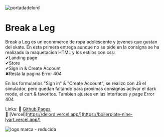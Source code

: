 ![portadadelord](![image](https://github.com/DIGORACCOON4279/Break-a-Leg/assets/88150970/62dca95c-449a-4ce8-8988-231c30f0f5d7)
)
</br>

# Break a Leg</br>

Break a Leg es un ecommerce de ropa adolescente y jovenes que gustan del skate. En esta primera entrega aunque no se pide en la consigna se ha realizado la maquetacion HTML y los estilos con css:</br>
✔Landing page</br>
✔Store</br>
✔Sign in & Create Account</br>
✖Resta la pagina Error 404</br>

En los formularios "Sign in" & "Create Account", se realizo con JS el simulador, pero quedan faltando para proximas consignas activar el dark mode, el cart & favoritos. 
Tambien ajustes en las interfaces y page Error 404</br>

Links:
🚀  [Github Pages]( https://digoraccoon4279.github.io/Break-a-Leg/)</br>
🚀  [Vercel](https://delord.vercel.app/](https://boilerplate-nine-lyart.vercel.app/) </br>



![logo marca - reducida](https://github.com/DIGORACCOON4279/MercurioGUI/assets/88150970/e8492f0f-bf40-4810-ab83-fea9f0dfe61e)
